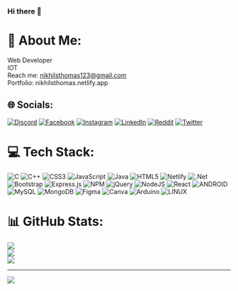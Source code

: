 ### Hi there 👋

# 💫 About Me:
Web Developer<br>IOT<br>Reach me: nikhilsthomas123@gmail.com<br>Portfolio: nikhilsthomas.netlify.app


## 🌐 Socials:
[![Discord](https://img.shields.io/badge/Discord-%237289DA.svg?logo=discord&logoColor=white)](https://discord.gg/nickx69) [![Facebook](https://img.shields.io/badge/Facebook-%231877F2.svg?logo=Facebook&logoColor=white)](https://facebook.com/nikhil.sthomas.7) [![Instagram](https://img.shields.io/badge/Instagram-%23E4405F.svg?logo=Instagram&logoColor=white)](https://instagram.com/nikhilsthomas) [![LinkedIn](https://img.shields.io/badge/LinkedIn-%230077B5.svg?logo=linkedin&logoColor=white)](https://linkedin.com/in/in/nikhil-s-thomas-5a1a49187/) [![Reddit](https://img.shields.io/badge/Reddit-%23FF4500.svg?logo=Reddit&logoColor=white)](https://reddit.com/user/Nick12xD) [![Twitter](https://img.shields.io/badge/Twitter-%231DA1F2.svg?logo=Twitter&logoColor=white)](https://twitter.com/nikhil12thomas) 

# 💻 Tech Stack:
![C](https://img.shields.io/badge/c-%2300599C.svg?style=for-the-badge&logo=c&logoColor=white) ![C++](https://img.shields.io/badge/c++-%2300599C.svg?style=for-the-badge&logo=c%2B%2B&logoColor=white) ![CSS3](https://img.shields.io/badge/css3-%231572B6.svg?style=for-the-badge&logo=css3&logoColor=white) ![JavaScript](https://img.shields.io/badge/javascript-%23323330.svg?style=for-the-badge&logo=javascript&logoColor=%23F7DF1E) ![Java](https://img.shields.io/badge/java-%23ED8B00.svg?style=for-the-badge&logo=java&logoColor=white) ![HTML5](https://img.shields.io/badge/html5-%23E34F26.svg?style=for-the-badge&logo=html5&logoColor=white) ![Netlify](https://img.shields.io/badge/netlify-%23000000.svg?style=for-the-badge&logo=netlify&logoColor=#00C7B7) ![.Net](https://img.shields.io/badge/.NET-5C2D91?style=for-the-badge&logo=.net&logoColor=white) ![Bootstrap](https://img.shields.io/badge/bootstrap-%23563D7C.svg?style=for-the-badge&logo=bootstrap&logoColor=white) ![Express.js](https://img.shields.io/badge/express.js-%23404d59.svg?style=for-the-badge&logo=express&logoColor=%2361DAFB) ![NPM](https://img.shields.io/badge/NPM-%23000000.svg?style=for-the-badge&logo=npm&logoColor=white) ![jQuery](https://img.shields.io/badge/jquery-%230769AD.svg?style=for-the-badge&logo=jquery&logoColor=white) ![NodeJS](https://img.shields.io/badge/node.js-6DA55F?style=for-the-badge&logo=node.js&logoColor=white) ![React](https://img.shields.io/badge/react-%2320232a.svg?style=for-the-badge&logo=react&logoColor=%2361DAFB) ![ANDROID](https://img.shields.io/badge/android-%2320232a.svg?style=for-the-badge&logo=android&logoColor=%a4c639) ![MySQL](https://img.shields.io/badge/mysql-%2300f.svg?style=for-the-badge&logo=mysql&logoColor=white) ![MongoDB](https://img.shields.io/badge/MongoDB-%234ea94b.svg?style=for-the-badge&logo=mongodb&logoColor=white) 	![Figma](https://img.shields.io/badge/figma-%23F24E1E.svg?style=for-the-badge&logo=figma&logoColor=white) ![Canva](https://img.shields.io/badge/Canva-%2300C4CC.svg?style=for-the-badge&logo=Canva&logoColor=white) ![Arduino](https://img.shields.io/badge/-Arduino-00979D?style=for-the-badge&logo=Arduino&logoColor=white) ![LINUX](https://img.shields.io/badge/Linux-FCC624?style=for-the-badge&logo=linux&logoColor=black)
# 📊 GitHub Stats:
![](https://github-readme-stats.vercel.app/api?username=Nick12Thomas&theme=dark&hide_border=false&include_all_commits=false&count_private=false)<br/>
![](https://github-readme-streak-stats.herokuapp.com/?user=Nick12Thomas&theme=dark&hide_border=false)<br/>
![](https://github-readme-stats.vercel.app/api/top-langs/?username=Nick12Thomas&theme=dark&hide_border=false&include_all_commits=false&count_private=false&layout=compact)

---
[![](https://visitcount.itsvg.in/api?id=Nick12Thomas&icon=0&color=0)](https://visitcount.itsvg.in)

<!-- Proudly created with GPRM ( https://gprm.itsvg.in ) -->
